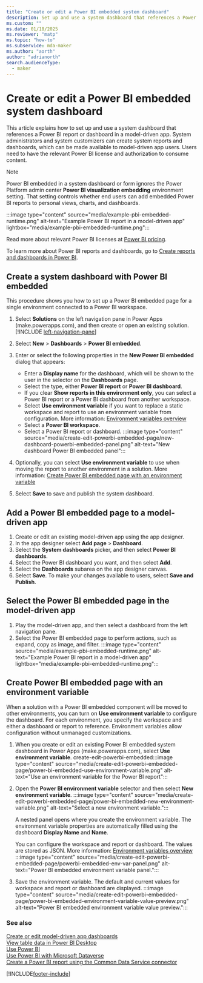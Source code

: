 ```yaml
---
title: "Create or edit a Power BI embedded system dashboard"
description: Set up and use a system dashboard that references a Power BI report or dashboard in a model-driven app.
ms.custom: ""
ms.date: 01/18/2025
ms.reviewer: "matp"
ms.topic: "how-to"
ms.subservice: mda-maker
ms.author: "aorth"
author: "adrianorth"
search.audienceType: 
  - maker
---
```

# Create or edit a Power BI embedded system dashboard

This article explains how to set up and use a system dashboard that references a Power BI report or dashboard in a model-driven app. System administrators and system customizers can create system reports and dashboards, which can be made available to model-driven app users.  Users need to have the relevant Power BI license and authorization to consume content.  

> [!NOTE]
> Power BI embedded in a system dashboard or form ignores the Power Platform admin center **Power BI visualization embedding** environment setting. That setting controls whether end users can add embedded Power BI reports to personal views, charts, and dashboards.

:::image type="content" source="media/example-pbi-embedded-runtime.png" alt-text="Example Power BI report in a model-driven app" lightbox="media/example-pbi-embedded-runtime.png":::

Read more about relevant Power BI licenses at [Power BI pricing](https://powerbi.microsoft.com/en-us/pricing/).

To learn more about Power BI reports and dashboards, go to [Create reports and dashboards in Power BI](/power-bi/create-reports/).

## Create a system dashboard with Power BI embedded

This procedure shows you how to set up a Power BI embedded page for a single environment connected to a Power BI workspace.

1. Select **Solutions** on the left navigation pane in Power Apps (make.powerapps.com), and then create or open an existing solution. [!INCLUDE [left-navigation-pane](../../includes/left-navigation-pane.md)]

1. Select **New** > **Dashboards** > **Power BI embedded**.

1. Enter or select the following properties in the **New Power BI embedded** dialog that appears:
   - Enter a **Display name** for the dashboard, which will be shown to the user in the selector on the **Dashboards** page.
   - Select the type, either **Power BI report** or **Power BI dashboard**.
   - If you clear **Show reports in this environment only**, you can select a Power BI report or a Power BI dashboard from another workspace.
   - Select **Use environment variable** if you want to replace a static workspace and report to use an environment variable from configuration. More information: [Environment variables overview](../data-platform/EnvironmentVariables.md)
   - Select a **Power BI workspace**.
   - Select a Power BI report or dashboard.
   :::image type="content" source="media/create-edit-powerbi-embedded-page/new-dashboard-powerbi-embedded-panel.png" alt-text="New dashboard Power BI embedded panel"::: 

1. Optionally, you can select **Use environment variable** to use when moving the report to another environment in a solution. More information: [Create Power BI embedded page with an environment variable](#create-power-bi-embedded-page-with-an-environment-variable) 
1. Select **Save** to save and publish the system dashboard.

## Add a Power BI embedded page to a model-driven app

1. Create or edit an existing model-driven app using the app designer.
1. In the app designer select **Add page** > **Dashboard**.
1. Select the **System dashboards** picker, and then select **Power BI dashboards**.
1. Select the Power BI dashboard you want, and then select **Add**.
1. Select the **Dashboards** subarea on the app designer canvas.
1. Select **Save**. To make your changes available to users, select **Save and Publish**.

## Select the Power BI embedded page in the model-driven app

1. Play the model-driven app, and then select a dashboard from the left navigation pane.
1. Select the Power BI embedded page to perform actions, such as expand, copy as image, and filter.
:::image type="content" source="media/example-pbi-embedded-runtime.png" alt-text="Example Power BI report in a model-driven app" lightbox="media/example-pbi-embedded-runtime.png":::

## Create Power BI embedded page with an environment variable

When a solution with a Power BI embedded component will be moved to other environments, you can turn on **Use environment variable** to configure the dashboard. For each environment, you specify the workspace and either a dashboard or report to reference. Environment variables allow configuration without unmanaged customizations.

1. When you create or edit an existing Power BI embedded system dashboard in Power Apps (make.powerapps.com), select **Use environment variable**.
   create-edit-powerbi-embedded:::image type="content" source="media/create-edit-powerbi-embedded-page/power-bi-embedded-use-environment-variable.png" alt-text="Use an environment variable for the Power BI report":::
1. Open the **Power BI environment variable** selector and then select **New environment variable**.
   :::image type="content" source="media/create-edit-powerbi-embedded-page/power-bi-embedded-new-environment-variable.png" alt-text="Select a new environment variable.":::

    A nested panel opens where you create the environment variable. The environment variable properties are automatically filled using the dashboard **Display Name** and **Name**.

    You can configure the workspace and report or dashboard. The values are stored as JSON. More information: [Environment variables overview](../data-platform/environmentvariables.md)
    :::image type="content" source="media/create-edit-powerbi-embedded-page/powerbi-embedded-env-var-panel.png" alt-text="Power BI embedded environment variable panel.":::

1. Save the environment variable. The default and current values for workspace and report or dashboard are displayed.
   :::image type="content" source="media/create-edit-powerbi-embedded-page/power-bi-embedded-environment-variable-value-preview.png" alt-text="Power BI embedded environment variable value preview.":::

### See also

[Create or edit model-driven app dashboards](create-edit-dashboards.md) <br />
[View table data in Power BI Desktop](../data-platform/view-entity-data-power-bi.md) <br />
[Use Power BI](use-power-bi.md) <br />
[Use Power BI with Microsoft Dataverse](../data-platform/use-powerbi-dataverse.md) <br />
[Create a Power BI report using the Common Data Service connector](../data-platform/data-platform-powerbi-connector.md)


[!INCLUDE[footer-include](../../includes/footer-banner.md)]
